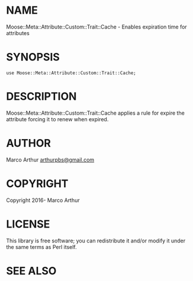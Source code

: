 # NAME

Moose::Meta::Attribute::Custom::Trait::Cache - Enables expiration time for attributes

# SYNOPSIS

    use Moose::Meta::Attribute::Custom::Trait::Cache;

# DESCRIPTION

Moose::Meta::Attribute::Custom::Trait::Cache applies a rule for expire the attribute
forcing it to renew when expired.

# AUTHOR

Marco Arthur <arthurpbs@gmail.com>

# COPYRIGHT

Copyright 2016- Marco Arthur

# LICENSE

This library is free software; you can redistribute it and/or modify
it under the same terms as Perl itself.

# SEE ALSO
